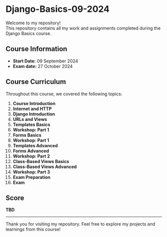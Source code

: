 # Django-Basics-09-2024

Welcome to my repository! \
This repository contains all my work and assignments completed during the Django Basics course.

## Course Information
- **Start Date:** 09 September 2024
- **Exam date:** 27 October 2024

## Course Curriculum
Throughout this course, we covered the following topics:

1. **Course Introduction**
2. **Internet and HTTP**
3. **Django Introduction**
4. **URLs and Views**
5. **Templates Basics**
6. **Workshop: Part 1**
7. **Forms Basics**
8. **Workshop: Part 1**
9. **Templates Advanced**
10. **Forms Advanced**
11. **Workshop: Part 2**
12. **Class-Based Views Basics**
13. **Class-Based Views Advanced**
14. **Workshop: Part 3**
15. **Exam Preparation**
16. **Exam**

## Score

**TBD**

---

Thank you for visiting my repository. Feel free to explore my projects and learnings from this course!
